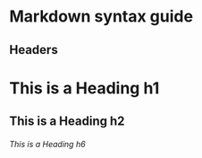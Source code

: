# Markdown syntax guide

## Headers

# This is a Heading h1
## This is a Heading h2
###### This is a Heading h6
